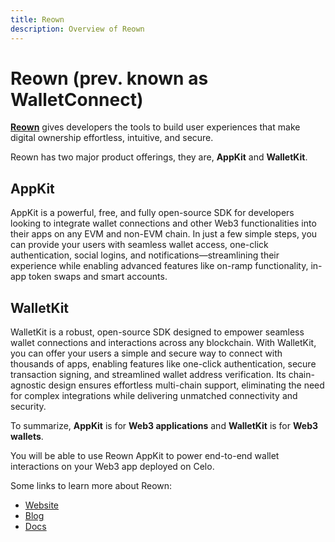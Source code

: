 ```yaml
---
title: Reown
description: Overview of Reown
---
```


# Reown (prev. known as WalletConnect)

**[Reown](https://reown.com/?utm_source=celo&utm_medium=docs&utm_campaign=backlinks)** gives developers the tools to build user experiences that make digital ownership effortless, intuitive, and secure.

Reown has two major product offerings, they are, **AppKit** and **WalletKit**.

## AppKit

AppKit is a powerful, free, and fully open-source SDK for developers looking to integrate wallet connections and other Web3 functionalities into their apps on any EVM and non-EVM chain. In just a few simple steps, you can provide your users with seamless wallet access, one-click authentication, social logins, and notifications—streamlining their experience while enabling advanced features like on-ramp functionality, in-app token swaps and smart accounts.

## WalletKit
WalletKit is a robust, open-source SDK designed to empower seamless wallet connections and interactions across any blockchain. With WalletKit, you can offer your users a simple and secure way to connect with thousands of apps, enabling features like one-click authentication, secure transaction signing, and streamlined wallet address verification. Its chain-agnostic design ensures effortless multi-chain support, eliminating the need for complex integrations while delivering unmatched connectivity and security.

To summarize, **AppKit** is for **Web3 applications** and **WalletKit** is for **Web3 wallets**.

You will be able to use Reown AppKit to power end-to-end wallet interactions on your Web3 app deployed on Celo.

Some links to learn more about Reown:
- [Website](https://reown.com/?utm_source=celo&utm_medium=docs&utm_campaign=backlinks)
- [Blog](https://reown.com/blog?utm_source=celo&utm_medium=docs&utm_campaign=backlinks)
- [Docs](https://docs.reown.com/?utm_source=celo&utm_medium=docs&utm_campaign=backlinks)
